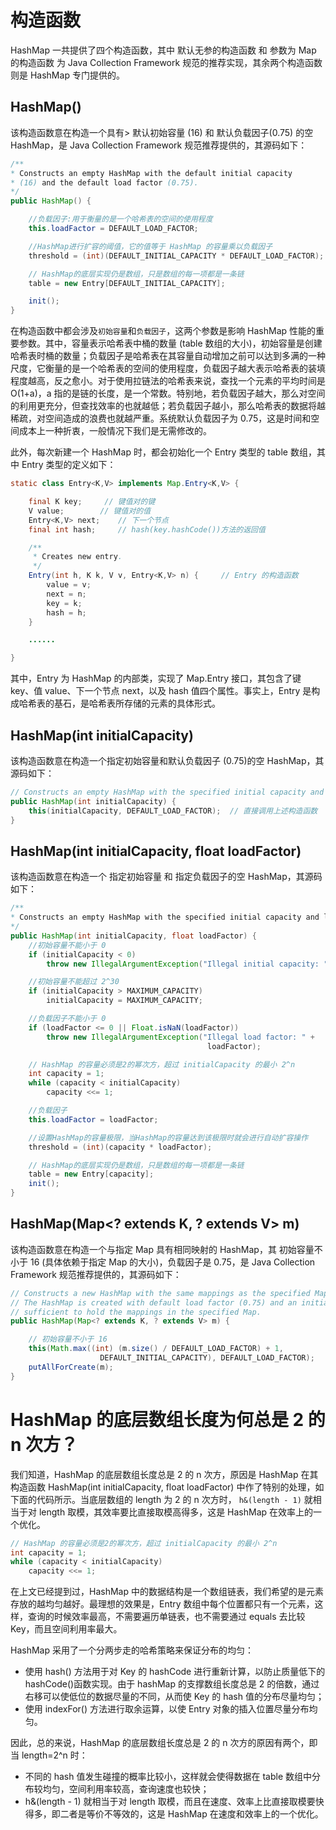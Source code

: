 # 构造函数

HashMap 一共提供了四个构造函数，其中 默认无参的构造函数 和 参数为 Map 的构造函数 为 Java Collection Framework 规范的推荐实现，其余两个构造函数则是 HashMap 专门提供的。

## HashMap()

该构造函数意在构造一个具有> 默认初始容量 (16) 和 默认负载因子(0.75) 的空 HashMap，是 Java Collection Framework 规范推荐提供的，其源码如下：

```java
/**
* Constructs an empty HashMap with the default initial capacity
* (16) and the default load factor (0.75).
*/
public HashMap() {

    //负载因子:用于衡量的是一个哈希表的空间的使用程度
    this.loadFactor = DEFAULT_LOAD_FACTOR;

    //HashMap进行扩容的阈值，它的值等于 HashMap 的容量乘以负载因子
    threshold = (int)(DEFAULT_INITIAL_CAPACITY * DEFAULT_LOAD_FACTOR);

    // HashMap的底层实现仍是数组，只是数组的每一项都是一条链
    table = new Entry[DEFAULT_INITIAL_CAPACITY];

    init();
}
```

在构造函数中都会涉及`初始容量`和`负载因子`，这两个参数是影响 HashMap 性能的重要参数。其中，容量表示哈希表中桶的数量 (table 数组的大小)，初始容量是创建哈希表时桶的数量；负载因子是哈希表在其容量自动增加之前可以达到多满的一种尺度，它衡量的是一个哈希表的空间的使用程度，负载因子越大表示哈希表的装填程度越高，反之愈小。对于使用拉链法的哈希表来说，查找一个元素的平均时间是 O(1+a)，a 指的是链的长度，是一个常数。特别地，若负载因子越大，那么对空间的利用更充分，但查找效率的也就越低；若负载因子越小，那么哈希表的数据将越稀疏，对空间造成的浪费也就越严重。系统默认负载因子为 0.75，这是时间和空间成本上一种折衷，一般情况下我们是无需修改的。

此外，每次新建一个 HashMap 时，都会初始化一个 Entry 类型的 table 数组，其中 Entry 类型的定义如下：

```java
static class Entry<K,V> implements Map.Entry<K,V> {

    final K key;     // 键值对的键
    V value;        // 键值对的值
    Entry<K,V> next;    // 下一个节点
    final int hash;     // hash(key.hashCode())方法的返回值

    /**
     * Creates new entry.
     */
    Entry(int h, K k, V v, Entry<K,V> n) {     // Entry 的构造函数
        value = v;
        next = n;
        key = k;
        hash = h;
    }

    ......

}
```

其中，Entry 为 HashMap 的内部类，实现了 Map.Entry 接口，其包含了键 key、值 value、下一个节点 next，以及 hash 值四个属性。事实上，Entry 是构成哈希表的基石，是哈希表所存储的元素的具体形式。

## HashMap(int initialCapacity)

该构造函数意在构造一个指定初始容量和默认负载因子 (0.75)的空 HashMap，其源码如下：

```java
// Constructs an empty HashMap with the specified initial capacity and the default load factor (0.75)
public HashMap(int initialCapacity) {
    this(initialCapacity, DEFAULT_LOAD_FACTOR);  // 直接调用上述构造函数
}
```

## HashMap(int initialCapacity, float loadFactor)

该构造函数意在构造一个 指定初始容量 和 指定负载因子的空 HashMap，其源码如下：

```java
/**
* Constructs an empty HashMap with the specified initial capacity and load factor.
*/
public HashMap(int initialCapacity, float loadFactor) {
    //初始容量不能小于 0
    if (initialCapacity < 0)
        throw new IllegalArgumentException("Illegal initial capacity: " + initialCapacity);

    //初始容量不能超过 2^30
    if (initialCapacity > MAXIMUM_CAPACITY)
        initialCapacity = MAXIMUM_CAPACITY;

    //负载因子不能小于 0
    if (loadFactor <= 0 || Float.isNaN(loadFactor))
        throw new IllegalArgumentException("Illegal load factor: " +
                                            loadFactor);

    // HashMap 的容量必须是2的幂次方，超过 initialCapacity 的最小 2^n
    int capacity = 1;
    while (capacity < initialCapacity)
        capacity <<= 1;

    //负载因子
    this.loadFactor = loadFactor;

    //设置HashMap的容量极限，当HashMap的容量达到该极限时就会进行自动扩容操作
    threshold = (int)(capacity * loadFactor);

    // HashMap的底层实现仍是数组，只是数组的每一项都是一条链
    table = new Entry[capacity];
    init();
}
```

## HashMap(Map<? extends K, ? extends V> m)

该构造函数意在构造一个与指定 Map 具有相同映射的 HashMap，其 初始容量不小于 16 (具体依赖于指定 Map 的大小)，负载因子是 0.75，是 Java Collection Framework 规范推荐提供的，其源码如下：

```java
// Constructs a new HashMap with the same mappings as the specified Map.
// The HashMap is created with default load factor (0.75) and an initial capacity
// sufficient to hold the mappings in the specified Map.
public HashMap(Map<? extends K, ? extends V> m) {

    // 初始容量不小于 16
    this(Math.max((int) (m.size() / DEFAULT_LOAD_FACTOR) + 1,
                    DEFAULT_INITIAL_CAPACITY), DEFAULT_LOAD_FACTOR);
    putAllForCreate(m);
}
```

# HashMap 的底层数组长度为何总是 2 的 n 次方？

我们知道，HashMap 的底层数组长度总是 2 的 n 次方，原因是 HashMap 在其构造函数 HashMap(int initialCapacity, float loadFactor) 中作了特别的处理，如下面的代码所示。当底层数组的 length 为 2 的 n 次方时， `h&(length - 1)` 就相当于对 length 取模，其效率要比直接取模高得多，这是 HashMap 在效率上的一个优化。

```java
// HashMap 的容量必须是2的幂次方，超过 initialCapacity 的最小 2^n
int capacity = 1;
while (capacity < initialCapacity)
    capacity <<= 1;
```

在上文已经提到过，HashMap 中的数据结构是一个数组链表，我们希望的是元素存放的越均匀越好。最理想的效果是，Entry 数组中每个位置都只有一个元素，这样，查询的时候效率最高，不需要遍历单链表，也不需要通过 equals 去比较 Key，而且空间利用率最大。

HashMap 采用了一个分两步走的哈希策略来保证分布的均匀：

- 使用 hash() 方法用于对 Key 的 hashCode 进行重新计算，以防止质量低下的 hashCode()函数实现。由于 hashMap 的支撑数组长度总是 2 的倍数，通过右移可以使低位的数据尽量的不同，从而使 Key 的 hash 值的分布尽量均匀；
- 使用 indexFor() 方法进行取余运算，以使 Entry 对象的插入位置尽量分布均匀。

因此，总的来说，HashMap 的底层数组长度总是 2 的 n 次方的原因有两个，即当 length=2^n 时：

- 不同的 hash 值发生碰撞的概率比较小，这样就会使得数据在 table 数组中分布较均匀，空间利用率较高，查询速度也较快；
- h&(length - 1) 就相当于对 length 取模，而且在速度、效率上比直接取模要快得多，即二者是等价不等效的，这是 HashMap 在速度和效率上的一个优化。
